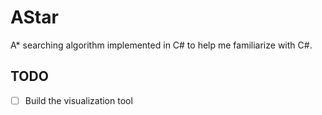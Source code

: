 # AStar
A* searching algorithm implemented in C# to help me familiarize with C#.

## TODO
- [ ] Build the visualization tool
